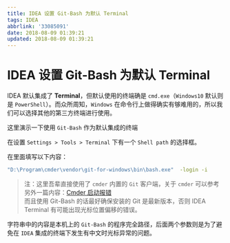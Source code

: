 ```yaml
---
title: IDEA 设置 Git-Bash 为默认 Terminal
tags: IDEA
abbrlink: '33085091'
date: 2018-08-09 01:39:21
updated: 2018-08-09 01:39:21
---
```


# IDEA 设置 Git-Bash 为默认 Terminal

IDEA 默认集成了 **Terminal**，但默认使用的终端确是 `cmd.exe`（`Windows10` 默认则是 `PowerShell`）。而众所周知，`Windows` 在命令行上做得确实有够难用的，所以我们可以选择其他的第三方终端进行使用。

这里演示一下使用 `Git-Bash` 作为默认集成的终端

在设置 `Settings > Tools > Terminal` 下有一个 `Shell path` 的选择框。

在里面填写以下内容：

```bash
"D:\Program\cmder\vendor\git-for-windows\bin\bash.exe"  -login -i
```

> 注：这里吾辈直接使用了 `cmder` 内置的 `Git` 客户端，关于 `cmder` 可以参考另外一篇内容：[Cmder 启动报错](https://blog.rxliuli.com/p/9ea2b223/)  
> 而且使用 Git-Bash 的话最好确保安装的 Git 是最新版本，否则 IDEA Terminal 有可能出现光标位置偏移的错误。

字符串中的内容是本机上的 `Git-Bash` 的程序完全路径，后面两个参数则是为了避免在 `IDEA` 集成的终端下发生有中文时光标异常的问题。
